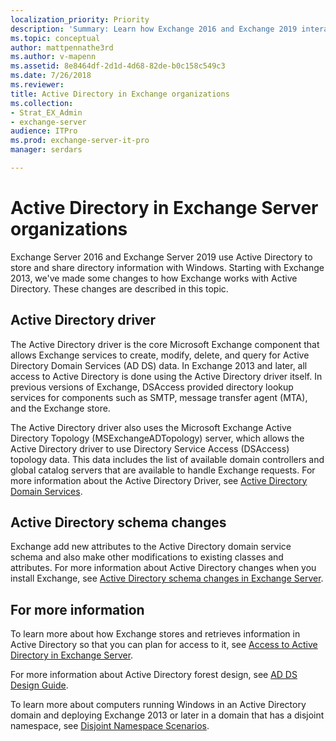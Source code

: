 ```yaml
---
localization_priority: Priority
description: 'Summary: Learn how Exchange 2016 and Exchange 2019 interact with Active Directory.'
ms.topic: conceptual
author: mattpennathe3rd
ms.author: v-mapenn
ms.assetid: 8e8464df-2d1d-4d68-82de-b0c158c549c3
ms.date: 7/26/2018
ms.reviewer: 
title: Active Directory in Exchange organizations
ms.collection:
- Strat_EX_Admin
- exchange-server
audience: ITPro
ms.prod: exchange-server-it-pro
manager: serdars

---
```


# Active Directory in Exchange Server organizations

Exchange Server 2016 and Exchange Server 2019 use Active Directory to store and share directory information with Windows. Starting with Exchange 2013, we've made some changes to how Exchange works with Active Directory. These changes are described in this topic.

## Active Directory driver

The Active Directory driver is the core Microsoft Exchange component that allows Exchange services to create, modify, delete, and query for Active Directory Domain Services (AD DS) data. In Exchange 2013 and later, all access to Active Directory is done using the Active Directory driver itself. In previous versions of Exchange, DSAccess provided directory lookup services for components such as SMTP, message transfer agent (MTA), and the Exchange store.

The Active Directory driver also uses the Microsoft Exchange Active Directory Topology (MSExchangeADTopology) server, which allows the Active Directory driver to use Directory Service Access (DSAccess) topology data. This data includes the list of available domain controllers and global catalog servers that are available to handle Exchange requests. For more information about the Active Directory Driver, see [Active Directory Domain Services](https://go.microsoft.com/fwlink/p/?linkid=110942).

## Active Directory schema changes

Exchange add new attributes to the Active Directory domain service schema and also make other modifications to existing classes and attributes. For more information about Active Directory changes when you install Exchange, see [Active Directory schema changes in Exchange Server](ad-schema-changes.md).

## For more information

To learn more about how Exchange stores and retrieves information in Active Directory so that you can plan for access to it, see [Access to Active Directory in Exchange Server](ad-access.md).

For more information about Active Directory forest design, see [AD DS Design Guide](https://go.microsoft.com/fwlink/p/?LinkId=264957).

To learn more about computers running Windows in an Active Directory domain and deploying Exchange 2013 or later in a domain that has a disjoint namespace, see [Disjoint Namespace Scenarios](https://docs.microsoft.com/exchange/disjoint-namespace-scenarios-exchange-2013-help).
